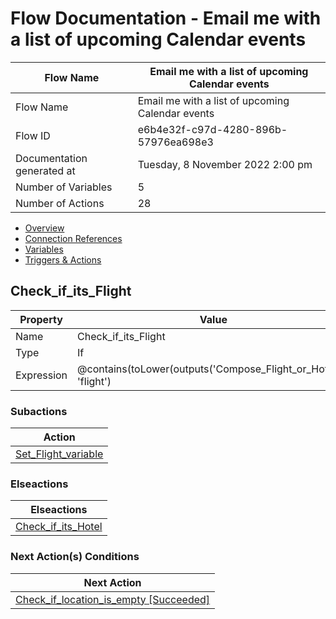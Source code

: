 ﻿# Flow Documentation \- Email me with a list of upcoming Calendar events

| Flow Name                  | Email me with a list of upcoming Calendar events |
| -------------------------- | ------------------------------------------------ |
| Flow Name                  | Email me with a list of upcoming Calendar events |
| Flow ID                    | e6b4e32f\-c97d\-4280\-896b\-57976ea698e3         |
| Documentation generated at | Tuesday, 8 November 2022 2:00 pm                 |
| Number of Variables        | 5                                                |
| Number of Actions          | 28                                               |

- [Overview](../index-Email-me-with-a-list-of-upcoming-Calendar-events(e6b4e32f-c97d-4280-896b-57976ea698e3).md)
- [Connection References](../connections-Email-me-with-a-list-of-upcoming-Calendar-events(e6b4e32f-c97d-4280-896b-57976ea698e3).md)
- [Variables](../variables-Email-me-with-a-list-of-upcoming-Calendar-events(e6b4e32f-c97d-4280-896b-57976ea698e3).md)
- [Triggers & Actions](../triggersactions-Email-me-with-a-list-of-upcoming-Calendar-events(e6b4e32f-c97d-4280-896b-57976ea698e3).md)

## Check\_if\_its\_Flight

| Property   | Value                                                            |
| ---------- | ---------------------------------------------------------------- |
| Name       | Check\_if\_its\_Flight                                           |
| Type       | If                                                               |
| Expression | @contains(toLower(outputs('Compose_Flight_or_Hotel')), 'flight') |

### Subactions

| Action                                                                                                                                 |
| -------------------------------------------------------------------------------------------------------------------------------------- |
| [Set\_Flight\_variable](Set_Flight_variable-Email-me-with-a-list-of-upcoming-Calendar-events(e6b4e32f-c97d-4280-896b-57976ea698e3).md) |

### Elseactions

| Elseactions                                                                                                                           |
| ------------------------------------------------------------------------------------------------------------------------------------- |
| [Check\_if\_its\_Hotel](Check_if_its_Hotel-Email-me-with-a-list-of-upcoming-Calendar-events(e6b4e32f-c97d-4280-896b-57976ea698e3).md) |

### Next Action(s) Conditions

| Next Action                                                                                                                                                          |
| -------------------------------------------------------------------------------------------------------------------------------------------------------------------- |
| [Check\_if\_location\_is\_empty \[Succeeded\]](Check_if_location_is_empty-Email-me-with-a-list-of-upcoming-Calendar-events(e6b4e32f-c97d-4280-896b-57976ea698e3).md) |
